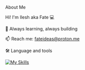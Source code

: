  About Me

 Hi! I'm Ilesh aka Fate 
   💻  

   🌱 Always learning, always building 

   📫 Reach me: fateideas@proton.me

 🛠 Language and tools
    
   [![My Skills](https://skillicons.dev/icons?i=python,c,mysql)](https://skillicons.dev)

